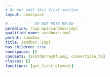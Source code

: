 ```yaml
---
# Do not edit this first section
layout: namespace

# ---------- DO NOT EDIT BELOW --------
permalink: /cpp-api/sandbox/impl
qualified_name: sandbox::impl
parent: sandbox
title: sandbox::impl
has_children: true
namespaces: []
concepts: [IsStdArrayOfLong, convertible_to]
classes: []
functions: [get_first_element]
...
```



